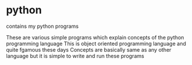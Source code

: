 # python
contains my python programs

These are various simple programs which explain concepts of the python programming language
This is object oriented programming language and quite fgamous these days
Concepts are basically same as any other language but it is simple to write and run these programs 
